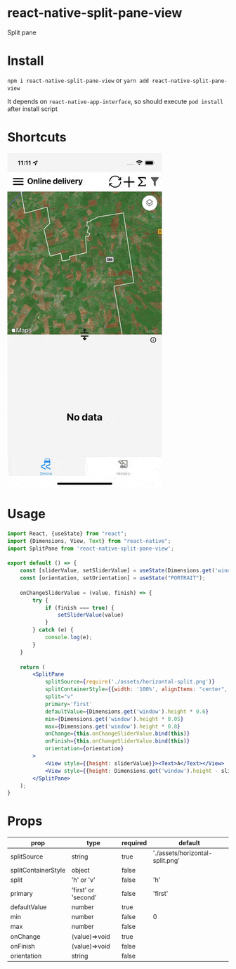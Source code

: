 # react-native-split-pane-view

Split pane

# Install

`npm i react-native-split-pane-view`
or
`yarn add react-native-split-pane-view`

It depends on `react-native-app-interface`, so should execute `pod install` after install script

# Shortcuts

![open](https://raw.githubusercontent.com/ombogdan/react-native-split-pane-view/master/assets/example.gif)

# Usage

```jsx harmony
import React, {useState} from "react";
import {Dimensions, View, Text} from "react-native";
import SplitPane from 'react-native-split-pane-view';

export default () => {
    const [sliderValue, setSliderValue] = useState(Dimensions.get('window').height * 0.4);
    const [orientation, setOrientation] = useState("PORTRAIT");

    onChangeSliderValue = (value, finish) => {
        try {
            if (finish === true) {
                setSliderValue(value)
            }
        } catch (e) {
            console.log(e);
        }
    }

    return (
        <SplitPane
            splitSource={require('./assets/horizontal-split.png')}
            splitContainerStyle={{width: '100%', alignItems: "center", bottom: 5, zIndex: 2000}}
            split="v"
            primary='first'
            defaultValue={Dimensions.get('window').height * 0.6}
            min={Dimensions.get('window').height * 0.05}
            max={Dimensions.get('window').height * 0.8}
            onChange={this.onChangeSliderValue.bind(this)}
            onFinish={this.onChangeSliderValue.bind(this)}
            orientation={orientation}
        >
            <View style={{height: sliderValue}}><Text>A</Text></View>
            <View style={{height: Dimensions.get('window').height - sliderValue}}><Text>B</Text></View>
        </SplitPane>
    );
}
```

# Props

| prop | type | required | default |
| ---- | ---- | ----     | ----    |
|splitSource | string | true | './assets/horizontal-split.png'|
|splitContainerStyle | object | false | |
|split  | 'h' or 'v' | false | 'h' |
|primary  | 'first' or 'second' | false | 'first' |
|defaultValue | number | true | |
|min  | number | false | 0 |
|max | number | false | |
|onChange | (value)=>void | true | |
|onFinish | (value)=>void | false | |
|orientation | string | false | |

